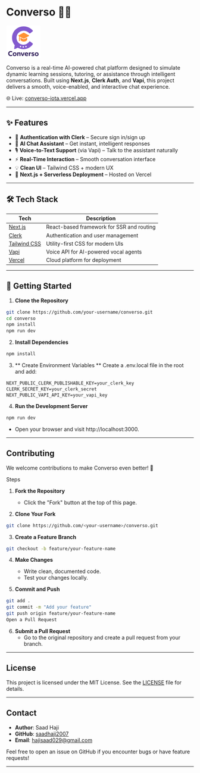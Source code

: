 # Converso 🤖💬

![Converso Logo](public/images/logo.svg) <!-- Update with your actual logo path -->


Converso is a real-time AI-powered chat platform designed to simulate dynamic learning sessions, tutoring, or assistance through intelligent conversations. Built using **Next.js**, **Clerk Auth**, and **Vapi**, this project delivers a smooth, voice-enabled, and interactive chat experience.

🌐 Live: [converso-iota.vercel.app](https://converso-iota.vercel.app)

---

## ✨ Features

- 🔐 **Authentication with Clerk** – Secure sign in/sign up
- 🧠 **AI Chat Assistant** – Get instant, intelligent responses
- 🎙️ **Voice-to-Text Support** (via Vapi) – Talk to the assistant naturally
- ⚡ **Real-Time Interaction** – Smooth conversation interface
- 💡 **Clean UI** – Tailwind CSS + modern UX
- 🚀 **Next.js + Serverless Deployment** – Hosted on Vercel

---

## 🛠️ Tech Stack

| Tech | Description |
|------|-------------|
| [Next.js](https://nextjs.org) | React-based framework for SSR and routing |
| [Clerk](https://clerk.dev) | Authentication and user management |
| [Tailwind CSS](https://tailwindcss.com) | Utility-first CSS for modern UIs |
| [Vapi](https://vapi.ai) | Voice API for AI-powered vocal agents |
| [Vercel](https://vercel.com) | Cloud platform for deployment |

---

## 🚀 Getting Started

1. **Clone the Repository**
```bash
git clone https://github.com/your-username/converso.git
cd converso
npm install
npm run dev
```

2. **Install Dependencies**
```bash
npm install

```

3. ** Create Environment Variables **
Create a .env.local file in the root and add:
```env
NEXT_PUBLIC_CLERK_PUBLISHABLE_KEY=your_clerk_key
CLERK_SECRET_KEY=your_clerk_secret
NEXT_PUBLIC_VAPI_API_KEY=your_vapi_key

```

4. **Run the Development Server**
```bash
npm run dev

```

 - Open your browser and visit http://localhost:3000.


---

## Contributing
We welcome contributions to make Converso even better! 💙

Steps

1. **Fork the Repository**
   - Click the "Fork" button at the top of this page.

2. **Clone Your Fork**

```bash
git clone https://github.com/<your-username>/converso.git
```

3. **Create a Feature Branch**
```bash
git checkout -b feature/your-feature-name
```

4. **Make Changes**
   - Write clean, documented code.
   - Test your changes locally.

5. **Commit and Push**
```bash
git add .
git commit -m "Add your feature"
git push origin feature/your-feature-name
Open a Pull Request
```

6. **Submit a Pull Request**
   - Go to the original repository and create a pull request from your branch.

---

## License
This project is licensed under the MIT License. See the [LICENSE](LICENSE) file for details.

---

## Contact
- **Author**: Saad Haji
- **GitHub**: [saadhaji2007](https://github.com/saadhaji2007)
- **Email**: [hajisaad029@gmail.com](mailto:hajisaad029@gmail.com) 

Feel free to open an issue on GitHub if you encounter bugs or have feature requests!

---


